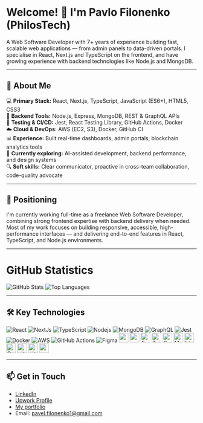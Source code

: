 # Welcome! 👋 I'm Pavlo Filonenko (PhilosTech)
A Web Software Developer with 7+ years of experience building fast, scalable web applications — from admin panels to data-driven portals. I specialise in React, Next.js and TypeScript on the frontend, and have growing experience with backend technologies like Node.js and MongoDB.

---

## 🔧 About Me

💻 **Primary Stack:** React, Next.js, TypeScript, JavaScript (ES6+), HTML5, CSS3  
🔁 **Backend Tools:** Node.js, Express, MongoDB, REST & GraphQL APIs  
🧪 **Testing & CI/CD:** Jest, React Testing Library, GitHub Actions, Docker  
☁️ **Cloud & DevOps:** AWS (EC2, S3), Docker, GitHub CI  
📊 **Experience:** Built real-time dashboards, admin portals, blockchain analytics tools  
🚀 **Currently exploring:** AI-assisted development, backend performance, and design systems  
🔍 **Soft skills:** Clear communicator, proactive in cross-team collaboration, code-quality advocate

---

## 📌 Positioning

I'm currently working full-time as a freelance Web Software Developer, combining strong frontend expertise with backend delivery when needed. Most of my work focuses on building responsive, accessible, high-performance interfaces — and delivering end-to-end features in React, TypeScript, and Node.js environments.

---
# GitHub Statistics
![GitHub Stats](https://github-readme-stats.vercel.app/api?username=PhilosTech&show_icons=true&theme=default)
![Top Languages](https://github-readme-stats.vercel.app/api/top-langs/?username=PhilosTech&layout=compact)

---

## 🛠 Key Technologies

<p>
<img alt="React" src="https://img.shields.io/badge/React-20232A?style=for-the-badge&logo=react&logoColor=61DAFB"/>
<img alt="NextJs" src="https://img.shields.io/badge/Next-black?style=for-the-badge&logo=next.js&logoColor=white"/>
<img alt="TypeScript" src="https://img.shields.io/badge/TypeScript-007acc?style=for-the-badge&logo=typescript&logoColor=white"/>
<img alt="Nodejs" src="https://img.shields.io/badge/-Node.js-339933?style=for-the-badge&logo=nodedotjs&logoColor=white"/>
<img alt="MongoDB" src="https://img.shields.io/badge/MongoDB-4DB33D?style=for-the-badge&logo=mongodb&logoColor=white"/>
<img alt="GraphQL" src="https://img.shields.io/badge/-GraphQL-E10098?style=for-the-badge&logo=graphql&logoColor=white"/>
<img alt="Jest" src="https://img.shields.io/badge/-Jest-C21325?style=for-the-badge&logo=jest&logoColor=white"/>
<img alt="Docker" src="https://img.shields.io/badge/Docker-2496ED?style=for-the-badge&logo=docker&logoColor=white"/>
<img alt="AWS" src="https://img.shields.io/badge/AWS-FF9900?style=for-the-badge&logo=amazonaws&logoColor=white"/>
<img alt="GitHub Actions" src="https://img.shields.io/badge/GitHub_Actions-2088FF?style=for-the-badge&logo=github-actions&logoColor=white"/>
<img alt="Figma" src="https://img.shields.io/badge/-Figma-F24E1E?style=for-the-badge&logo=figma&logoColor=white"/>
<img alt="npm" src="https://img.shields.io/badge/NPM-%23000000.svg?style=for-the-badge&logo=npm&logoColor=white" height="25px"/>
<img alt="redux" src="https://img.shields.io/badge/-Redux-764ABC?style=flat-square&logo=redux&logoColor=white" height="25px"/>
<img alt="Express" src="https://img.shields.io/badge/express.js-%23404d59.svg?style=for-the-badge&logo=express&logoColor=%2361DAFB" height="25px"/>
<img alt="Tailwidcss" src="https://img.shields.io/badge/Tailwind_CSS-38B2AC?style=for-the-badge&logo=tailwind-css&logoColor=white" height="25px"/>
<img alt="Bootstrap" src="https://img.shields.io/badge/Bootstrap-563D7C?style=for-the-badge&logo=bootstrap&logoColor=white" height="25px"/>
<img alt="Material UI" src="https://img.shields.io/badge/Material--UI-0081CB?style=for-the-badge&logo=material-ui&logoColor=white" height="25px"/>
<img alt="html5" src="https://img.shields.io/badge/HTML5-E34F26?style=for-the-badge&logo=html5&logoColor=white" height="25px"/>
<img alt="Css3" src="https://img.shields.io/badge/CSS3-1572B6?style=for-the-badge&logo=css3&logoColor=white" height="25px"/>
<img alt="git" src="https://img.shields.io/badge/-Git-F05032?style=flat-square&logo=git&logoColor=white" height="25px"/>
<img alt="github actions" src="https://img.shields.io/badge/-Github_Actions-2088FF?style=flat-square&logo=github-actions&logoColor=white" height="25px"/>
<img alt="postman" src="https://img.shields.io/badge/-Postman-00C7B7?style=flat-square&logo=postman&logoColor=white" height="25px"/>
</p>

---

## 📫 Get in Touch

- [LinkedIn](https://www.linkedin.com/in/pavlo-filonenko-65278820a/)  
- [Upwork Profile](https://www.upwork.com/freelancers/~01429d4fb1b223f005)
- [My portfolio](https://philostech.github.io/portfoliopavlof/)
- Email: pavel.filonenko1@gmail.com
